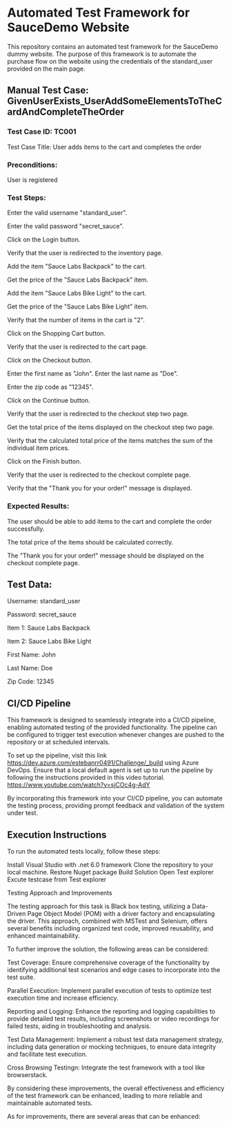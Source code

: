 # Automated Test Framework for SauceDemo Website
This repository contains an automated test framework for the SauceDemo dummy website. The purpose of this framework is to automate the purchase flow on the website using the credentials of the standard_user provided on the main page.

## Manual Test Case: GivenUserExists_UserAddSomeElementsToTheCardAndCompleteTheOrder

### Test Case ID: TC001
Test Case Title: User adds items to the cart and completes the order
### Preconditions:
User is registered
### Test Steps:
Enter the valid username "standard_user".

Enter the valid password "secret_sauce".

Click on the Login button.

Verify that the user is redirected to the inventory page.

Add the item "Sauce Labs Backpack" to the cart.

Get the price of the "Sauce Labs Backpack" item.

Add the item "Sauce Labs Bike Light" to the cart.

Get the price of the "Sauce Labs Bike Light" item.

Verify that the number of items in the cart is "2".

Click on the Shopping Cart button.

Verify that the user is redirected to the cart page.

Click on the Checkout button.

Enter the first name as "John".
Enter the last name as "Doe".

Enter the zip code as "12345".

Click on the Continue button.

Verify that the user is redirected to the checkout step two page.

Get the total price of the items displayed on the checkout step two page.

Verify that the calculated total price of the items matches the sum of the individual item prices.

Click on the Finish button.

Verify that the user is redirected to the checkout complete page.

Verify that the "Thank you for your order!" message is displayed.

### Expected Results:
The user should be able to add items to the cart and complete the order successfully.

The total price of the items should be calculated correctly.

The "Thank you for your order!" message should be displayed on the checkout complete page.


## Test Data:
Username: standard_user

Password: secret_sauce

Item 1: Sauce Labs Backpack

Item 2: Sauce Labs Bike Light

First Name: John

Last Name: Doe

Zip Code: 12345


## CI/CD Pipeline
This framework is designed to seamlessly integrate into a CI/CD pipeline, enabling automated testing of the provided functionality. The pipeline can be configured to trigger test execution whenever changes are pushed to the repository or at scheduled intervals.

To set up the pipeline, visit this link  https://dev.azure.com/estebanrr0491/Challenge/_build using Azure DevOps. Ensure that a local default agent is set up to run the pipeline by following the instructions provided in this video tutorial. https://www.youtube.com/watch?v=sjCOc4g-AdY

By incorporating this framework into your CI/CD pipeline, you can automate the testing process, providing prompt feedback and validation of the system under test.

## Execution Instructions
To run the automated tests locally, follow these steps:

Install Visual Studio with .net 6.0 framework
Clone the repository to your local machine.
Restore Nuget package
Build Solution
Open Test explorer
Excute testcase from Test explorer

Testing Approach and Improvements

The testing approach for this task is Black box testing, utilizing a Data-Driven Page Object Model (POM) with a driver factory and encapsulating the driver. This approach, combined with MSTest and Selenium, offers several benefits including organized test code, improved reusability, and enhanced maintainability.

To further improve the solution, the following areas can be considered:

Test Coverage: Ensure comprehensive coverage of the functionality by identifying additional test scenarios and edge cases to incorporate into the test suite.

Parallel Execution: Implement parallel execution of tests to optimize test execution time and increase efficiency.

Reporting and Logging: Enhance the reporting and logging capabilities to provide detailed test results, including screenshots or video recordings for failed tests, aiding in troubleshooting and analysis.

Test Data Management: Implement a robust test data management strategy, including data generation or mocking techniques, to ensure data integrity and facilitate test execution.

Cross Browsing Testingn: Integrate the test framework with a tool like browserstack.

By considering these improvements, the overall effectiveness and efficiency of the test framework can be enhanced, leading to more reliable and maintainable automated tests.

As for improvements, there are several areas that can be enhanced:




